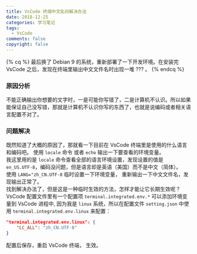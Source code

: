 ```yaml
---
title: VsCode 终端中文乱码解决办法
date: 2018-12-25
categories: 学习笔记
tags:
  - VsCode
comments: false
copyright: false
---
```

{% cq %}
最后换了 Debian 9 的系统，重新部署了一下开发环境。在安装完 VsCode 之后，发现在终端里输出中文文件名时出现一堆 ??? 。
{% endcq %}
### 原因分析
不能正确输出你想要的文字时，一是可能你写错了，二是计算机不认识。所以如果能保证自己没写错，那就是计算机不认识你写的东西了，也就是说编码或者相关语言配置不对了。
### 问题解决
既然知道了大概的原因了，那就看一下目前在 VsCode 终端里是使用的什么语言和编码吧。
使用 `locale` 命令 或者 `echo` 输出一下要查看的环境变量。
<br>
我这里用的是 `locale` 命令查看全部的语言环境设置，发现设置的值是 `en_US.UTF-8`，编码没问题，但是语言却是英语（美国）而不是中文（简体）。
<br>
使用 `LANG="zh_CN.UTF-8` 临时设置一下环境变量， 重新输出一下中文文件名，发现输出正常了。
<br>
找到解决办法了，但是这是一种临时生效的方法，怎样才能让它长期生效呢？
<br>
VsCode 配置文件里有一个配置项 `terminal.integrated.env.*` 可以添加环境变量到 VsCode 进程中, 因为我是 `linux` 系统，所以在配置文件 `setting.json` 中使用 `terminal.integrated.env.linux` 来配置：
``` json
"terminal.integrated.env.linux": {
    "LC_ALL": "zh_CN.UTF-8"
}
```
配置后保存，重启 VsCode 终端， 生效。
